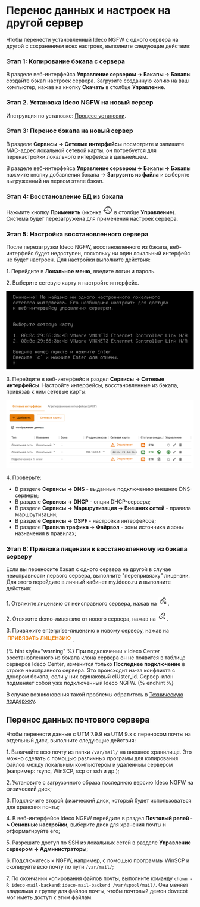 # Перенос данных и настроек на другой сервер

Чтобы перенести установленный Ideco NGFW с одного сервера на другой с сохранением всех настроек, выполните следующие действия:

### Этап 1: Копирование бэкапа с сервера

В разделе веб-интерфейса **Управление сервером -> Бэкапы -> Бэкапы** создайте бэкап настроек сервера. Загрузите созданную копию на ваш компьютер, нажав на кнопку **Скачать** в столбце **Управление**.

### Этап 2. Установка Ideco NGFW на новый сервер

Инструкция по установке: [Процесс установки](/installation/installation-process.md).

### Этап 3: Перенос бэкапа на новый сервер

В разделе **Сервисы -> Сетевые интерфейсы** посмотрите и запишите MAC-адрес локальной сетевой карты, он потребуется для перенастройки локального интерфейса в дальнейшем.

В разделе веб-интерфейса **Управление сервером -> Бэкапы -> Бэкапы** нажмите кнопку добавления бэкапа -> **Загрузить из файла** и выберите выгруженный на первом этапе бэкап.

### Этап 4: Восстановление БД из бэкапа

Нажмите кнопку **Применить** (иконка ![](/.gitbook/assets/icon-recovery.png) в столбце **Управление**). Система будет перезагружена для применения настроек сервера.

### Этап 5: Настройка восстановленного сервера

После перезагрузки Ideco NGFW, восстановленного из бэкапа, веб-интерфейс будет недоступен, поскольку ни один локальный интерфейс не будет настроен. Для настройки выполните действия:

1\. Перейдите в **Локальное меню**, введите логин и пароль.

2\. Выберите сетевую карту и настройте интерфейс.

![](/.gitbook/assets/transferring-data-to-another-server.png)

3\. Перейдите в веб-интерфейс в раздел **Сервисы -> Сетевые интерфейсы**. Настройте интерфейсы, восстановленные из бэкапа, привязав к ним сетевые карты:

![](/.gitbook/assets/interfaces9.png)

4\. Проверьте:

* В разделе **Сервисы -> DNS** - выданные подключению внешние DNS-серверы;
* В разделе **Сервисы -> DHCP** - опции DHCP-сервера;
* В разделе **Сервисы -> Маршрутизация -> Внешних сетей** - правила маршрутизации;
* В разделе **Сервисы -> OSPF** - настройки интерфейсов;
* В разделе **Правила трафика -> Файрвол** - зоны источника и зоны назначения в правилах;

### Этап 6: Привязка лицензии к восстановленному из бэкапа серверу

Если вы переносите бэкап с одного сервера на другой в случае неисправности первого сервера, выполните "перепривязку" лицензии. Для этого перейдите в личный кабинет my.ideco.ru и выполните действия:

1\. Отвяжите лицензию от неисправного сервера, нажав на ![](/.gitbook/assets/icon-unbind.png).

2\. Отвяжите demo-лицензию от нового сервера, нажав на ![](/.gitbook/assets/icon-unbind.png).

3\. Привяжите enterprise-лицензию к новому серверу, нажав на ![](/.gitbook/assets/icon-lk1.png).

{% hint style="warning" %}
При подключении к Ideco Center восстановленного из бэкапа клона сервера он не появится в таблице серверов Ideco Center, изменится только **Последнее подключение** в строке неисправного сервера. Это происходит из-за конфликта с донором бэкапа, если у них одинаковый cIUster_id. Сервер-клон подменяет собой уже подключенный Ideco NGFW.
{% endhint %}

В случае возникновения такой проблемы обратитесь в [Техническую поддержку](/general/technical-support.md).

## Перенос данных почтового сервера

Чтобы перенести данные с UTM 7.9.9 на UTM 9.x с переносом почты на отдельный диск, выполните следующие действия:

1\. Выкачайте всю почту из папки `/var/mail/` на внешнее хранилище. Это можно сделать с помощью различных программ для копирования файлов между локальным компьютером и удаленным сервером (например: rsync, WinSCP, scp от ssh и др.);

2\. Установите с загрузочного образа последнюю версию Ideco NGFW на физический диск;

3\. Подключите второй физический диск, который будет использоваться для хранения почты;

4\. В веб-интерфейсе Ideco NGFW перейдите в раздел **Почтовый релей -> Основные настройки**, выберите диск для хранения почты и отформатируйте его;

5\. Разрешите доступ по SSH из локальных сетей в разделе **Управление сервером -> Администраторы**;

6\. Подключитесь к NGFW, например, с помощью программы WinSCP и скопируйте всю почту по пути `/var/mail/`;

7\. По окончании копирования файлов почты, выполните команду `chown -R ideco-mail-backend:ideco-mail-backend /var/spool/mail/`. Она меняет владельца и группу для файлов почты, чтобы почтовый демон dovecot мог иметь доступ к этим файлам.
